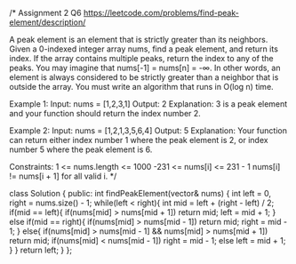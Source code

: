 /*
Assignment 2 Q6
https://leetcode.com/problems/find-peak-element/description/

A peak element is an element that is strictly greater than its neighbors.
Given a 0-indexed integer array nums, find a peak element, and return its index. If the array contains multiple peaks, return the index to any of the peaks.
You may imagine that nums[-1] = nums[n] = -∞. In other words, an element is always considered to be strictly greater than a neighbor that is outside the array.
You must write an algorithm that runs in O(log n) time.

Example 1:
Input: nums = [1,2,3,1]
Output: 2
Explanation: 3 is a peak element and your function should return the index number 2.

Example 2:
Input: nums = [1,2,1,3,5,6,4]
Output: 5
Explanation: Your function can return either index number 1 where the peak element is 2, or index number 5 where the peak element is 6.
 
Constraints:
1 <= nums.length <= 1000
-231 <= nums[i] <= 231 - 1
nums[i] != nums[i + 1] for all valid i.
*/

class Solution {
public:
    int findPeakElement(vector<int>& nums) {
        int left = 0, right = nums.size() - 1;
        while(left < right){
            int mid = left + (right - left) / 2;
            if(mid == left){
                if(nums[mid] > nums[mid + 1]) return mid;
                left = mid + 1;
            }
            else if(mid == right){
                if(nums[mid] > nums[mid - 1]) return mid;
                right = mid - 1;
            }
            else{
                if(nums[mid] > nums[mid - 1] && nums[mid] > nums[mid + 1]) return mid;
                if(nums[mid] < nums[mid - 1]) right = mid - 1;
                else left = mid + 1;
            }
        }
        return left;
    }
};